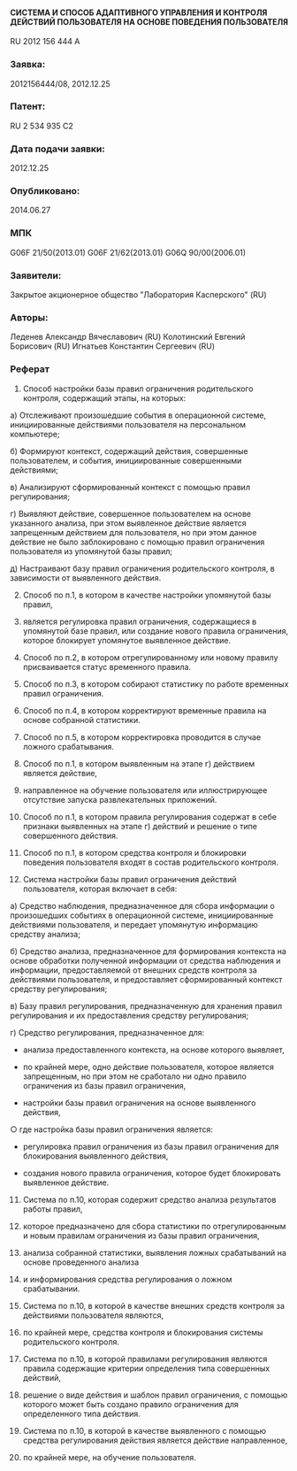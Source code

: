 #### СИСТЕМА И СПОСОБ АДАПТИВНОГО УПРАВЛЕНИЯ И КОНТРОЛЯ ДЕЙСТВИЙ ПОЛЬЗОВАТЕЛЯ НА ОСНОВЕ ПОВЕДЕНИЯ ПОЛЬЗОВАТЕЛЯ
RU 2012 156 444 A

### Заявка:
2012156444/08, 2012.12.25

### Патент:
RU 2 534 935 C2

### Дата подачи заявки:   
2012.12.25

### Опубликовано:   
2014.06.27

### МПК
G06F 21/50(2013.01)
G06F 21/62(2013.01)
G06Q 90/00(2006.01)

### Заявители:
Закрытое акционерное общество "Лаборатория Касперского" (RU)

### Авторы:
Леденев Александр Вячеславович (RU)
Колотинский Евгений Борисович (RU)
Игнатьев Константин Сергеевич (RU)

### Реферат

1. Способ настройки базы правил ограничения родительского контроля, содержащий этапы, на которых:

 
а) Отслеживают произошедшие события в операционной системе, инициированные действиями пользователя на персональном компьютере;

 
б) Формируют контекст, содержащий действия, совершенные пользователем, и события, инициированные совершенными действиями;

 
в) Анализируют сформированный контекст с помощью правил регулирования;

 
г) Выявляют действие, совершенное пользователем на основе указанного анализа, 
при этом выявленное действие является запрещенным действием для пользователя, 
но при этом данное действие не было заблокировано с помощью правил ограничения пользователя из упомянутой базы правил;

 
д) Настраивают базу правил ограничения родительского контроля, в зависимости от выявленного действия.

 
2. Способ по п.1, в котором в качестве настройки упомянутой базы правил,
3. является регулировка правил ограничения, содержащиеся в упомянутой базе правил, или создание нового правила ограничения,
которое блокирует упомянутое выявленное действие.

 
4. Способ по п.2, в котором отрегулированному или новому правилу присваивается статус временного правила.

 
5. Способ по п.3, в котором собирают статистику по работе временных правил ограничения.

 
6. Способ по п.4, в котором корректируют временные правила на основе собранной статистики.

 
7. Способ по п.5, в котором корректировка проводится в случае ложного срабатывания.

 
8. Способ по п.1, в котором выявленным на этапе г) действием является действие,
9. направленное на обучение пользователя или иллюстрирующее отсутствие запуска развлекательных приложений.

 
10. Способ по п.1, в котором правила регулирования содержат в себе признаки выявленных на этапе г) действий и решение о типе совершенного действия.

 
11. Способ по п.1, в котором средства контроля и блокировки поведения пользователя входят в состав родительского контроля.

 
12. Система настройки базы правил ограничения действий пользователя, которая включает в себя:

 
а) Средство наблюдения, предназначенное для сбора информации о произошедших событиях в операционной системе, 
инициированные действиями пользователя, и передает упомянутую информацию средству анализа;

 
б) Средство анализа, предназначенное для формирования контекста на основе обработки полученной информации от средства наблюдения и информации, 
предоставляемой от внешних средств контроля за действиями пользователя, и предоставляет сформированный контекст средству регулирования;

 
в) Базу правил регулирования, предназначенную для хранения правил регулирования и их предоставления средству регулирования;

 
г) Средство регулирования, предназначенное для:

 
- анализа предоставленного контекста, на основе которого выявляет,
- по крайней мере, одно действие пользователя, которое является запрещенным, но при этом не сработало ни одно правило ограничения из базы правил ограничения,

 
- настройки базы правил ограничения на основе выявленного действия,

 
○ где настройка базы правил ограничения является:

 
- регулировка правил ограничения из базы правил ограничения для блокирования выявленного действия,

 
- создания нового правила ограничения, которое будет блокировать выявленное действие.

 
11. Система по п.10, которая содержит средство анализа результатов работы правил,
12. которое предназначено для сбора статистики по отрегулированным и новым правилам ограничения из базы правил ограничения,
13. анализа собранной статистики, выявления ложных срабатываний на основе проведенного анализа
14. и информирования средства регулирования о ложном срабатывании.

 
15. Система по п.10, в которой в качестве внешних средств контроля за действиями пользователя являются,
16. по крайней мере, средства контроля и блокирования системы родительского контроля.

 
17. Система по п.10, в которой правилами регулирования являются правила содержащие критерии определения типа совершенных действий,
18. решение о виде действия и шаблон правил ограничения, с помощью которого может быть создано правило ограничения для определенного типа действия.

 
19. Система по п.10, в которой в качестве выявленного с помощью средства регулирования действия является действие направленное,
20. по крайней мере, на обучение пользователя.
